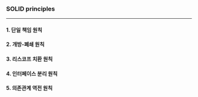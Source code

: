 ### SOLID principles
<hr>

#### 1. 단일 책임 원칙

#### 2. 개방-폐쇄 원칙

#### 3. 리스코프 치환 원칙

#### 4. 인터페이스 분리 원칙

#### 5. 의존관계 역전 원칙
